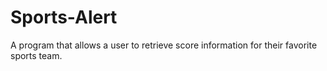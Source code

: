 # Sports-Alert
A program that allows a user to retrieve score information for their favorite sports team.
